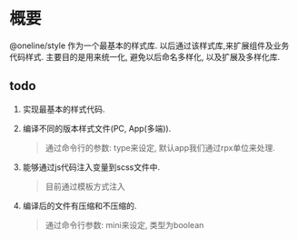# 概要

@oneline/style 作为一个最基本的样式库. 以后通过该样式库,来扩展组件及业务代码样式. 主要目的是用来统一化, 避免以后命名多样化, 以及扩展及多样化库.

## todo

1. 实现最基本的样式代码.

2. 编译不同的版本样式文件(PC, App(多端)).
   > 通过命令行的参数: type来设定, 默认app我们通过rpx单位来处理.

3. 能够通过js代码注入变量到scss文件中.
   >目前通过模板方式注入

4. 编译后的文件有压缩和不压缩的.
   > 通过命令行参数: mini来设定, 类型为boolean
